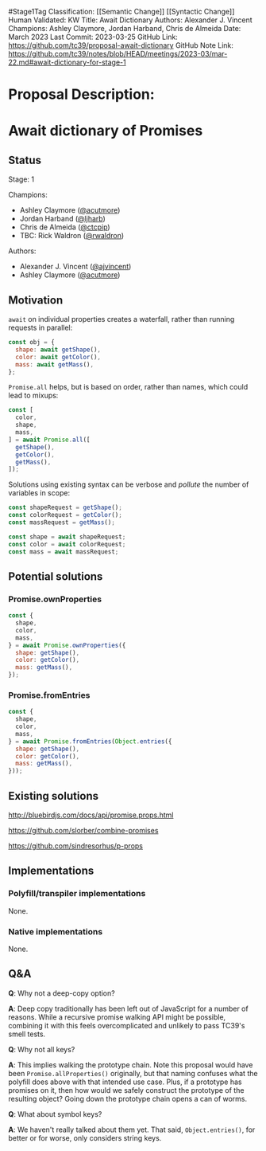 #Stage1Tag
Classification: [[Semantic Change]] [[Syntactic Change]] 
Human Validated: KW
Title: Await Dictionary
Authors: Alexander J. Vincent
Champions: Ashley Claymore, Jordan Harband, Chris de Almeida
Date: March 2023
Last Commit: 2023-03-25
GitHub Link: https://github.com/tc39/proposal-await-dictionary
GitHub Note Link: https://github.com/tc39/notes/blob/HEAD/meetings/2023-03/mar-22.md#await-dictionary-for-stage-1

# Proposal Description:
# Await dictionary of Promises

## Status

Stage: 1

Champions:

- Ashley Claymore ([@acutmore](https://github.com/acutmore))
- Jordan Harband ([@ljharb](https://github.com/ljharb))
- Chris de Almeida ([@ctcpip](https://github.com/ctcpip))
- TBC: Rick Waldron ([@rwaldron](https://github.com/rwaldron))

Authors:

- Alexander J. Vincent ([@ajvincent](https://github.com/ajvincent))
- Ashley Claymore ([@acutmore](https://github.com/acutmore))

## Motivation

`await` on individual properties creates a waterfall, rather than running requests in parallel:

```javascript
const obj = {
  shape: await getShape(),
  color: await getColor(),
  mass: await getMass(),
};
```

`Promise.all` helps, but is based on order, rather than names, which could lead to mixups:

```javascript
const [
  color,
  shape,
  mass,
] = await Promise.all([
  getShape(),
  getColor(),
  getMass(),
]);
```

Solutions using existing syntax can be verbose and _pollute_ the number of variables in scope:

```javascript
const shapeRequest = getShape();
const colorRequest = getColor();
const massRequest = getMass();

const shape = await shapeRequest;
const color = await colorRequest;
const mass = await massRequest;
```

## Potential solutions

### Promise.ownProperties

```javascript
const {
  shape,
  color,
  mass,
} = await Promise.ownProperties({
  shape: getShape(),
  color: getColor(),
  mass: getMass(),
});
```

### Promise.fromEntries

```javascript
const {
  shape,
  color,
  mass,
} = await Promise.fromEntries(Object.entries({
  shape: getShape(),
  color: getColor(),
  mass: getMass(),
}));
```

## Existing solutions

http://bluebirdjs.com/docs/api/promise.props.html

https://github.com/slorber/combine-promises

https://github.com/sindresorhus/p-props

## Implementations

### Polyfill/transpiler implementations

None.

### Native implementations

None.

## Q&A

**Q**: Why not a deep-copy option?

**A**: Deep copy traditionally has been left out of JavaScript for a number of reasons.  While a recursive promise walking API might be possible, combining it with this feels overcomplicated and unlikely to pass TC39's smell tests.

**Q**: Why not all keys?

**A**: This implies walking the prototype chain.  Note this proposal would have been `Promise.allProperties()` originally, but that naming confuses what the polyfill does above with that intended use case.  Plus, if a prototype has promises on it, then how would we safely construct the prototype of the resulting object?  Going down the prototype chain opens a can of worms.

**Q**: What about symbol keys?

**A**: We haven't really talked about them yet.  That said, `Object.entries()`, for better or for worse, only considers string keys.

